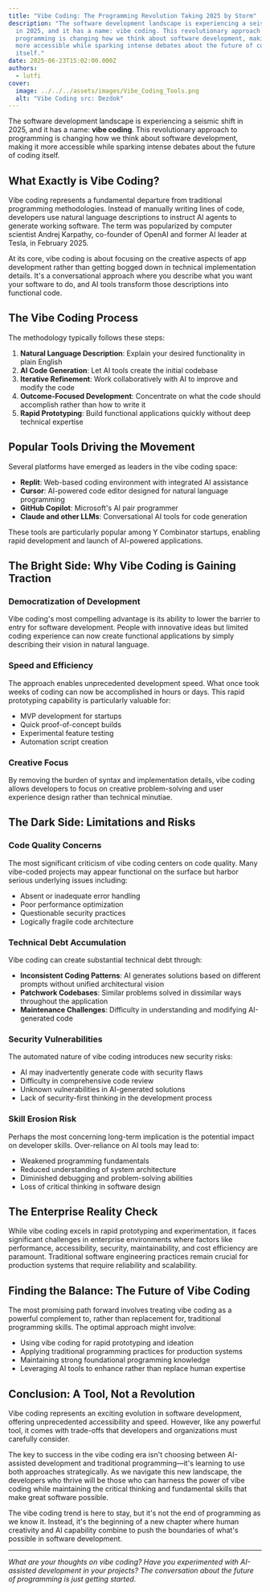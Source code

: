 ```yaml
---
title: "Vibe Coding: The Programming Revolution Taking 2025 by Storm"
description: "The software development landscape is experiencing a seismic shift
  in 2025, and it has a name: vibe coding. This revolutionary approach to
  programming is changing how we think about software development, making it
  more accessible while sparking intense debates about the future of coding
  itself."
date: 2025-06-23T15:02:00.000Z
authors:
  - lutfi
cover:
  image: ../../../assets/images/Vibe_Coding_Tools.png
  alt: "Vibe Coding src: Dezdok"
---
```

The software development landscape is experiencing a seismic shift in 2025, and it has a name: **vibe coding**. This revolutionary approach to programming is changing how we think about software development, making it more accessible while sparking intense debates about the future of coding itself.

## What Exactly is Vibe Coding?

Vibe coding represents a fundamental departure from traditional programming methodologies. Instead of manually writing lines of code, developers use natural language descriptions to instruct AI agents to generate working software. The term was popularized by computer scientist Andrej Karpathy, co-founder of OpenAI and former AI leader at Tesla, in February 2025.

At its core, vibe coding is about focusing on the creative aspects of app development rather than getting bogged down in technical implementation details. It's a conversational approach where you describe what you want your software to do, and AI tools transform those descriptions into functional code.

## The Vibe Coding Process

The methodology typically follows these steps:

1. **Natural Language Description**: Explain your desired functionality in plain English
2. **AI Code Generation**: Let AI tools create the initial codebase
3. **Iterative Refinement**: Work collaboratively with AI to improve and modify the code
4. **Outcome-Focused Development**: Concentrate on what the code should accomplish rather than how to write it
5. **Rapid Prototyping**: Build functional applications quickly without deep technical expertise

## Popular Tools Driving the Movement

Several platforms have emerged as leaders in the vibe coding space:

- **Replit**: Web-based coding environment with integrated AI assistance
- **Cursor**: AI-powered code editor designed for natural language programming
- **GitHub Copilot**: Microsoft's AI pair programmer
- **Claude and other LLMs**: Conversational AI tools for code generation

These tools are particularly popular among Y Combinator startups, enabling rapid development and launch of AI-powered applications.

## The Bright Side: Why Vibe Coding is Gaining Traction

### Democratization of Development

Vibe coding's most compelling advantage is its ability to lower the barrier to entry for software development. People with innovative ideas but limited coding experience can now create functional applications by simply describing their vision in natural language.

### Speed and Efficiency

The approach enables unprecedented development speed. What once took weeks of coding can now be accomplished in hours or days. This rapid prototyping capability is particularly valuable for:

- MVP development for startups
- Quick proof-of-concept builds
- Experimental feature testing
- Automation script creation

### Creative Focus

By removing the burden of syntax and implementation details, vibe coding allows developers to focus on creative problem-solving and user experience design rather than technical minutiae.

## The Dark Side: Limitations and Risks

### Code Quality Concerns

The most significant criticism of vibe coding centers on code quality. Many vibe-coded projects may appear functional on the surface but harbor serious underlying issues including:

- Absent or inadequate error handling
- Poor performance optimization
- Questionable security practices
- Logically fragile code architecture

### Technical Debt Accumulation

Vibe coding can create substantial technical debt through:

- **Inconsistent Coding Patterns**: AI generates solutions based on different prompts without unified architectural vision
- **Patchwork Codebases**: Similar problems solved in dissimilar ways throughout the application
- **Maintenance Challenges**: Difficulty in understanding and modifying AI-generated code

### Security Vulnerabilities

The automated nature of vibe coding introduces new security risks:

- AI may inadvertently generate code with security flaws
- Difficulty in comprehensive code review
- Unknown vulnerabilities in AI-generated solutions
- Lack of security-first thinking in the development process

### Skill Erosion Risk

Perhaps the most concerning long-term implication is the potential impact on developer skills. Over-reliance on AI tools may lead to:

- Weakened programming fundamentals
- Reduced understanding of system architecture
- Diminished debugging and problem-solving abilities
- Loss of critical thinking in software design

## The Enterprise Reality Check

While vibe coding excels in rapid prototyping and experimentation, it faces significant challenges in enterprise environments where factors like performance, accessibility, security, maintainability, and cost efficiency are paramount. Traditional software engineering practices remain crucial for production systems that require reliability and scalability.

## Finding the Balance: The Future of Vibe Coding

The most promising path forward involves treating vibe coding as a powerful complement to, rather than replacement for, traditional programming skills. The optimal approach might involve:

- Using vibe coding for rapid prototyping and ideation
- Applying traditional programming practices for production systems
- Maintaining strong foundational programming knowledge
- Leveraging AI tools to enhance rather than replace human expertise

## Conclusion: A Tool, Not a Revolution

Vibe coding represents an exciting evolution in software development, offering unprecedented accessibility and speed. However, like any powerful tool, it comes with trade-offs that developers and organizations must carefully consider.

The key to success in the vibe coding era isn't choosing between AI-assisted development and traditional programming—it's learning to use both approaches strategically. As we navigate this new landscape, the developers who thrive will be those who can harness the power of vibe coding while maintaining the critical thinking and fundamental skills that make great software possible.

The vibe coding trend is here to stay, but it's not the end of programming as we know it. Instead, it's the beginning of a new chapter where human creativity and AI capability combine to push the boundaries of what's possible in software development.

---

*What are your thoughts on vibe coding? Have you experimented with AI-assisted development in your projects? The conversation about the future of programming is just getting started.*
